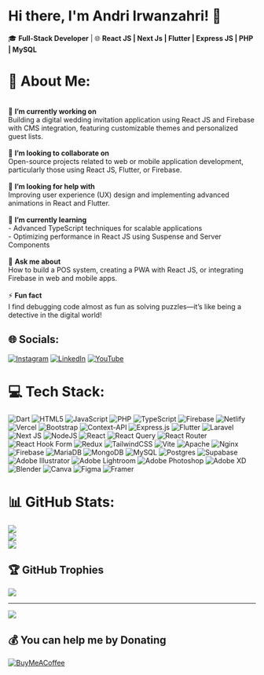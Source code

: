 <!--## Hi there 👋-->

<!--
**andriirwanzahri/andriirwanzahri** is a ✨ _special_ ✨ repository because its `README.md` (this file) appears on your GitHub profile.

Here are some ideas to get you started:

 🔭 I’m currently working on ...
- 🌱 I’m currently learning ...
- 👯 I’m looking to collaborate on ...
- 🤔 I’m looking for help with ...
- 💬 Ask me about ...
- 📫 How to reach me: ...
- 😄 Pronouns: ...
- ⚡ Fun fact: ...
-->

# Hi there, I'm Andri Irwanzahri! 👋

🎓 **Full-Stack Developer** | 🌐 **React JS | Next Js | Flutter | Express JS | PHP | MySQL**

# 💫 About Me:
<br>🔭 **I’m currently working on**  <br>Building a digital wedding invitation application using React JS and Firebase with CMS integration, featuring customizable themes and personalized guest lists.<br><br>👯 **I’m looking to collaborate on**  <br>Open-source projects related to web or mobile application development, particularly those using React JS, Flutter, or Firebase.<br><br>🤝 **I’m looking for help with**  <br>Improving user experience (UX) design and implementing advanced animations in React and Flutter.<br><br>🌱 **I’m currently learning**  <br>- Advanced TypeScript techniques for scalable applications  <br>- Optimizing performance in React JS using Suspense and Server Components  <br><br>💬 **Ask me about**  <br>How to build a POS system, creating a PWA with React JS, or integrating Firebase in web and mobile apps.<br><br>⚡ **Fun fact**  <br>I find debugging code almost as fun as solving puzzles—it’s like being a detective in the digital world!<br>


## 🌐 Socials:
[![Instagram](https://img.shields.io/badge/Instagram-%23E4405F.svg?logo=Instagram&logoColor=white)](https://instagram.com/andriirwanzahri) [![LinkedIn](https://img.shields.io/badge/LinkedIn-%230077B5.svg?logo=linkedin&logoColor=white)](https://linkedin.com/in/andriirwanzahri) [![YouTube](https://img.shields.io/badge/YouTube-%23FF0000.svg?logo=YouTube&logoColor=white)](https://youtube.com/@andriirwanzahri) 

# 💻 Tech Stack:
![Dart](https://img.shields.io/badge/dart-%230175C2.svg?style=for-the-badge&logo=dart&logoColor=white) ![HTML5](https://img.shields.io/badge/html5-%23E34F26.svg?style=for-the-badge&logo=html5&logoColor=white) ![JavaScript](https://img.shields.io/badge/javascript-%23323330.svg?style=for-the-badge&logo=javascript&logoColor=%23F7DF1E) ![PHP](https://img.shields.io/badge/php-%23777BB4.svg?style=for-the-badge&logo=php&logoColor=white) ![TypeScript](https://img.shields.io/badge/typescript-%23007ACC.svg?style=for-the-badge&logo=typescript&logoColor=white) ![Firebase](https://img.shields.io/badge/firebase-%23039BE5.svg?style=for-the-badge&logo=firebase) ![Netlify](https://img.shields.io/badge/netlify-%23000000.svg?style=for-the-badge&logo=netlify&logoColor=#00C7B7) ![Vercel](https://img.shields.io/badge/vercel-%23000000.svg?style=for-the-badge&logo=vercel&logoColor=white) ![Bootstrap](https://img.shields.io/badge/bootstrap-%238511FA.svg?style=for-the-badge&logo=bootstrap&logoColor=white) ![Context-API](https://img.shields.io/badge/Context--Api-000000?style=for-the-badge&logo=react) ![Express.js](https://img.shields.io/badge/express.js-%23404d59.svg?style=for-the-badge&logo=express&logoColor=%2361DAFB) ![Flutter](https://img.shields.io/badge/Flutter-%2302569B.svg?style=for-the-badge&logo=Flutter&logoColor=white) ![Laravel](https://img.shields.io/badge/laravel-%23FF2D20.svg?style=for-the-badge&logo=laravel&logoColor=white) ![Next JS](https://img.shields.io/badge/Next-black?style=for-the-badge&logo=next.js&logoColor=white) ![NodeJS](https://img.shields.io/badge/node.js-6DA55F?style=for-the-badge&logo=node.js&logoColor=white) ![React](https://img.shields.io/badge/react-%2320232a.svg?style=for-the-badge&logo=react&logoColor=%2361DAFB) ![React Query](https://img.shields.io/badge/-React%20Query-FF4154?style=for-the-badge&logo=react%20query&logoColor=white) ![React Router](https://img.shields.io/badge/React_Router-CA4245?style=for-the-badge&logo=react-router&logoColor=white) ![React Hook Form](https://img.shields.io/badge/React%20Hook%20Form-%23EC5990.svg?style=for-the-badge&logo=reacthookform&logoColor=white) ![Redux](https://img.shields.io/badge/redux-%23593d88.svg?style=for-the-badge&logo=redux&logoColor=white) ![TailwindCSS](https://img.shields.io/badge/tailwindcss-%2338B2AC.svg?style=for-the-badge&logo=tailwind-css&logoColor=white) ![Vite](https://img.shields.io/badge/vite-%23646CFF.svg?style=for-the-badge&logo=vite&logoColor=white) ![Apache](https://img.shields.io/badge/apache-%23D42029.svg?style=for-the-badge&logo=apache&logoColor=white) ![Nginx](https://img.shields.io/badge/nginx-%23009639.svg?style=for-the-badge&logo=nginx&logoColor=white) ![Firebase](https://img.shields.io/badge/firebase-a08021?style=for-the-badge&logo=firebase&logoColor=ffcd34) ![MariaDB](https://img.shields.io/badge/MariaDB-003545?style=for-the-badge&logo=mariadb&logoColor=white) ![MongoDB](https://img.shields.io/badge/MongoDB-%234ea94b.svg?style=for-the-badge&logo=mongodb&logoColor=white) ![MySQL](https://img.shields.io/badge/mysql-4479A1.svg?style=for-the-badge&logo=mysql&logoColor=white) ![Postgres](https://img.shields.io/badge/postgres-%23316192.svg?style=for-the-badge&logo=postgresql&logoColor=white) ![Supabase](https://img.shields.io/badge/Supabase-3ECF8E?style=for-the-badge&logo=supabase&logoColor=white) ![Adobe Illustrator](https://img.shields.io/badge/adobe%20illustrator-%23FF9A00.svg?style=for-the-badge&logo=adobe%20illustrator&logoColor=white) ![Adobe Lightroom](https://img.shields.io/badge/Adobe%20Lightroom-31A8FF.svg?style=for-the-badge&logo=Adobe%20Lightroom&logoColor=white) ![Adobe Photoshop](https://img.shields.io/badge/adobe%20photoshop-%2331A8FF.svg?style=for-the-badge&logo=adobe%20photoshop&logoColor=white) ![Adobe XD](https://img.shields.io/badge/Adobe%20XD-470137?style=for-the-badge&logo=Adobe%20XD&logoColor=#FF61F6) ![Blender](https://img.shields.io/badge/blender-%23F5792A.svg?style=for-the-badge&logo=blender&logoColor=white) ![Canva](https://img.shields.io/badge/Canva-%2300C4CC.svg?style=for-the-badge&logo=Canva&logoColor=white) ![Figma](https://img.shields.io/badge/figma-%23F24E1E.svg?style=for-the-badge&logo=figma&logoColor=white) ![Framer](https://img.shields.io/badge/Framer-black?style=for-the-badge&logo=framer&logoColor=blue)
# 📊 GitHub Stats:
![](https://github-readme-stats.vercel.app/api?username=andriirwanzahri&theme=dark&hide_border=false&include_all_commits=true&count_private=true)<br/>
![](https://github-readme-streak-stats.herokuapp.com/?user=andriirwanzahri&theme=dark&hide_border=false)<br/>
![](https://github-readme-stats.vercel.app/api/top-langs/?username=andriirwanzahri&theme=dark&hide_border=false&include_all_commits=true&count_private=true&layout=compact)

## 🏆 GitHub Trophies
![](https://github-profile-trophy.vercel.app/?username=andriirwanzahri&theme=radical&no-frame=false&no-bg=false&margin-w=4)

---
[![](https://visitcount.itsvg.in/api?id=andriirwanzahri&icon=0&color=3)](https://visitcount.itsvg.in)

  ## 💰 You can help me by Donating
  [![BuyMeACoffee](https://img.shields.io/badge/Buy%20Me%20a%20Coffee-ffdd00?style=for-the-badge&logo=buy-me-a-coffee&logoColor=black)](https://buymeacoffee.com/andriirwanzahri) 

  
<!-- Proudly created with GPRM ( https://gprm.itsvg.in ) -->


<!--
# Hi there, I'm Andri Irwanzahri! 👋

🎓 **Full-Stack Developer** | 🌐 **React JS | Next Js | Flutter | Express JS | PHP | MySQL**

Welcome to my GitHub profile! I'm passionate about building efficient, scalable, and user-friendly applications. With a solid foundation in programming and experience in web and mobile development, I strive to turn complex problems into elegant solutions.

---

## 🔧 Technologies & Tools
- **Frontend**: React JS, Flutter, Tailwind CSS
- **Backend**: Express JS, PHP, Firebase
- **Database**: MySQL, Firestore
- **Other Tools**: Redux Toolkit, Builder.io, Vite, Git

---

## 📊 GitHub Stats

![Andri's GitHub stats](https://github-readme-stats.vercel.app/api?username=andriirwanzahri&show_icons=true&theme=radical)

![Top Langs](https://github-readme-stats.vercel.app/api/top-langs/?username=andriirwanzahri&layout=compact&theme=radical)

---

## 🔥 Contribution Graph

![GitHub Activity Graph](https://github-readme-activity-graph.cyclic.app/graph?username=andriirwanzahri&theme=react-dark&hide_border=true)

---

## 📫 Let's Connect!
- LinkedIn: [Andri Irwanzahri](https://linkedin.com/in/andriirwanzahri)
- Portfolio: [andriirwanzahri.dev](https://andriirwanzahri.dev)
- Email: andriirwanzahri@gmail.com

---

🌟 *"Write clean code, craft amazing solutions, and never stop learning!"*


-->
